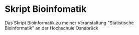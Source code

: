 # Skript Bioinfomatik
Das Skript Bioinformatik zu meiner Veranstaltung "Statistische Bioinformatik" an der Hochschule Osnabrück

